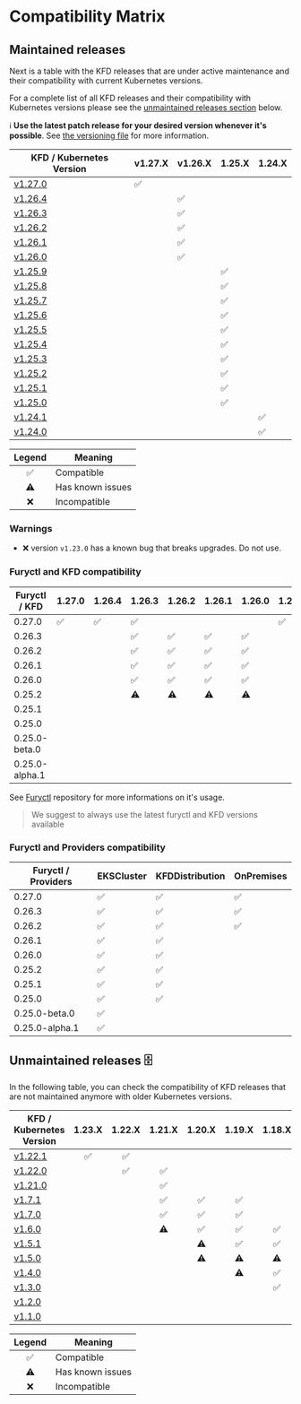 # Compatibility Matrix

## Maintained releases

Next is a table with the KFD releases that are under active maintenance and their compatibility with current Kubernetes versions.

For a complete list of all KFD releases and their compatibility with Kubernetes versions please see the [unmaintained releases section](#unmaintained-releases-%EF%B8%8F) below.

ℹ️ **Use the latest patch release for your desired version whenever it's possible**. See [the versioning file](VERSIONING.md) for more information.

| KFD / Kubernetes Version                                                      | v1.27.X            | v1.26.X            | 1.25.X             | 1.24.X             |
| ----------------------------------------------------------------------------- | ------------------ | ------------------ | ------------------ | ------------------ |
| [v1.27.0](https://github.com/sighupio/fury-distribution/releases/tag/v1.27.0) | :white_check_mark: |                    |                    |                    |
| [v1.26.4](https://github.com/sighupio/fury-distribution/releases/tag/v1.26.4) |                    | :white_check_mark: |                    |                    |
| [v1.26.3](https://github.com/sighupio/fury-distribution/releases/tag/v1.26.3) |                    | :white_check_mark: |                    |                    |
| [v1.26.2](https://github.com/sighupio/fury-distribution/releases/tag/v1.26.2) |                    | :white_check_mark: |                    |                    |
| [v1.26.1](https://github.com/sighupio/fury-distribution/releases/tag/v1.26.1) |                    | :white_check_mark: |                    |                    |
| [v1.26.0](https://github.com/sighupio/fury-distribution/releases/tag/v1.26.0) |                    | :white_check_mark: |                    |                    |
| [v1.25.9](https://github.com/sighupio/fury-distribution/releases/tag/v1.25.9) |                    |                    | :white_check_mark: |                    |
| [v1.25.8](https://github.com/sighupio/fury-distribution/releases/tag/v1.25.8) |                    |                    | :white_check_mark: |                    |
| [v1.25.7](https://github.com/sighupio/fury-distribution/releases/tag/v1.25.7) |                    |                    | :white_check_mark: |                    |
| [v1.25.6](https://github.com/sighupio/fury-distribution/releases/tag/v1.25.6) |                    |                    | :white_check_mark: |                    |
| [v1.25.5](https://github.com/sighupio/fury-distribution/releases/tag/v1.25.5) |                    |                    | :white_check_mark: |                    |
| [v1.25.4](https://github.com/sighupio/fury-distribution/releases/tag/v1.25.4) |                    |                    | :white_check_mark: |                    |
| [v1.25.3](https://github.com/sighupio/fury-distribution/releases/tag/v1.25.3) |                    |                    | :white_check_mark: |                    |
| [v1.25.2](https://github.com/sighupio/fury-distribution/releases/tag/v1.25.2) |                    |                    | :white_check_mark: |                    |
| [v1.25.1](https://github.com/sighupio/fury-distribution/releases/tag/v1.25.1) |                    |                    | :white_check_mark: |                    |
| [v1.25.0](https://github.com/sighupio/fury-distribution/releases/tag/v1.25.0) |                    |                    | :white_check_mark: |                    |
| [v1.24.1](https://github.com/sighupio/fury-distribution/releases/tag/v1.24.1) |                    |                    |                    | :white_check_mark: |
| [v1.24.0](https://github.com/sighupio/fury-distribution/releases/tag/v1.24.0) |                    |                    |                    | :white_check_mark: |

|       Legend       | Meaning          |
| :----------------: | ---------------- |
| :white_check_mark: | Compatible       |
|     :warning:      | Has known issues |
|        :x:         | Incompatible     |

### Warnings

- :x: version `v1.23.0` has a known bug that breaks upgrades. Do not use.

### Furyctl and KFD compatibility

| Furyctl / KFD  | 1.27.0             | 1.26.4             | 1.26.3             | 1.26.2             | 1.26.1             | 1.26.0             | 1.25.9             | 1.25.8             | 1.25.7             | 1.25.6             | 1.25.5             | 1.25.4             | 1.25.3             | 1.25.2             |
| -------------- | ------------------ | ------------------ | ------------------ | ------------------ | ------------------ | ------------------ | ------------------ | ------------------ | ------------------ | ------------------ | ------------------ | ------------------ | ------------------ | ------------------ |
| 0.27.0         | :white_check_mark: | :white_check_mark: | :white_check_mark: |                    |                    |                    | :white_check_mark: | :white_check_mark: |                    |                    |                    |                    |                    |                    |
| 0.26.3         |                    |                    | :white_check_mark: | :white_check_mark: | :white_check_mark: | :white_check_mark: |                    | :white_check_mark: |                    |                    |                    |                    |                    |                    |
| 0.26.2         |                    |                    | :white_check_mark: | :white_check_mark: | :white_check_mark: | :white_check_mark: |                    | :white_check_mark: |                    |                    |                    |                    |                    |                    |
| 0.26.1         |                    |                    | :white_check_mark: | :white_check_mark: | :white_check_mark: | :white_check_mark: |                    |                    |                    |                    |                    |                    |                    |                    |
| 0.26.0         |                    |                    | :white_check_mark: | :white_check_mark: | :white_check_mark: | :white_check_mark: |                    |                    |                    |                    |                    |                    |                    |                    |
| 0.25.2         |                    |                    | :warning:          | :warning:          | :warning:          | :warning:          |                    |                    | :white_check_mark: | :white_check_mark: | :white_check_mark: | :white_check_mark: |                    |                    |
| 0.25.1         |                    |                    |                    |                    |                    |                    |                    |                    | :white_check_mark: | :white_check_mark: | :white_check_mark: | :white_check_mark: |                    |                    |
| 0.25.0         |                    |                    |                    |                    |                    |                    |                    |                    | :white_check_mark: | :white_check_mark: | :white_check_mark: | :white_check_mark: |                    |                    |
| 0.25.0-beta.0  |                    |                    |                    |                    |                    |                    |                    |                    |                    |                    |                    |                    | :white_check_mark: |                    |
| 0.25.0-alpha.1 |                    |                    |                    |                    |                    |                    |                    |                    |                    |                    |                    |                    |                    | :white_check_mark: |

See [Furyctl](https://github.com/sighupio/furyctl) repository for more informations on it's usage.

> We suggest to always use the latest furyctl and KFD versions available

### Furyctl and Providers compatibility

| Furyctl / Providers | EKSCluster         | KFDDistribution    | OnPremises         |
| ------------------- | ------------------ | ------------------ | ------------------ |
| 0.27.0              | :white_check_mark: | :white_check_mark: | :white_check_mark: |
| 0.26.3              | :white_check_mark: | :white_check_mark: | :white_check_mark: |
| 0.26.2              | :white_check_mark: | :white_check_mark: | :white_check_mark: |
| 0.26.1              | :white_check_mark: | :white_check_mark: |                    |
| 0.26.0              | :white_check_mark: | :white_check_mark: |                    |
| 0.25.2              | :white_check_mark: | :white_check_mark: |                    |
| 0.25.1              | :white_check_mark: | :white_check_mark: |                    |
| 0.25.0              | :white_check_mark: | :white_check_mark: |                    |
| 0.25.0-beta.0       | :white_check_mark: |                    |                    |
| 0.25.0-alpha.1      | :white_check_mark: |                    |                    |

## Unmaintained releases 🗄️

In the following table, you can check the compatibility of KFD releases that are not maintained anymore with older Kubernetes versions.

| KFD / Kubernetes Version                                                      |       1.23.X       |       1.22.X       |       1.21.X       |       1.20.X       |       1.19.X       |       1.18.X       |       1.17.X       |       1.16.X       |       1.15.X       |       1.14.X       |
| ----------------------------------------------------------------------------- | :----------------: | :----------------: | :----------------: | :----------------: | :----------------: | :----------------: | :----------------: | :----------------: | :----------------: | :----------------: |
| [v1.22.1](https://github.com/sighupio/fury-distribution/releases/tag/v1.22.1) | :white_check_mark: | :white_check_mark: |                    |                    |                    |                    |                    |                    |                    |                    |
| [v1.22.0](https://github.com/sighupio/fury-distribution/releases/tag/v1.22.0) |                    | :white_check_mark: | :white_check_mark: |                    |                    |                    |                    |                    |                    |                    |
| [v1.21.0](https://github.com/sighupio/fury-distribution/releases/tag/v1.21.0) |                    |                    | :white_check_mark: |                    |                    |                    |                    |                    |                    |                    |
| [v1.7.1](https://github.com/sighupio/fury-distribution/releases/tag/v1.7.1)   |                    |                    | :white_check_mark: | :white_check_mark: | :white_check_mark: |                    |                    |                    |                    |                    |
| [v1.7.0](https://github.com/sighupio/fury-distribution/releases/tag/v1.7.0)   |                    |                    | :white_check_mark: | :white_check_mark: | :white_check_mark: |                    |                    |                    |                    |                    |
| [v1.6.0](https://github.com/sighupio/fury-distribution/releases/tag/v1.6.0)   |                    |                    |     :warning:      | :white_check_mark: | :white_check_mark: | :white_check_mark: |                    |                    |                    |                    |
| [v1.5.1](https://github.com/sighupio/fury-distribution/releases/tag/v1.5.1)   |                    |                    |                    |     :warning:      | :white_check_mark: | :white_check_mark: | :white_check_mark: |                    |                    |                    |
| [v1.5.0](https://github.com/sighupio/fury-distribution/releases/tag/v1.5.0)   |                    |                    |                    |     :warning:      |     :warning:      |     :warning:      |     :warning:      |                    |                    |                    |
| [v1.4.0](https://github.com/sighupio/fury-distribution/releases/tag/v1.4.0)   |                    |                    |                    |                    |     :warning:      | :white_check_mark: | :white_check_mark: | :white_check_mark: |                    |                    |
| [v1.3.0](https://github.com/sighupio/fury-distribution/releases/tag/v1.3.0)   |                    |                    |                    |                    |                    | :white_check_mark: | :white_check_mark: | :white_check_mark: |                    |                    |
| [v1.2.0](https://github.com/sighupio/fury-distribution/releases/tag/v1.2.0)   |                    |                    |                    |                    |                    |                    |                    | :white_check_mark: | :white_check_mark: | :white_check_mark: |
| [v1.1.0](https://github.com/sighupio/fury-distribution/releases/tag/v1.1.0)   |                    |                    |                    |                    |                    |                    |                    | :white_check_mark: | :white_check_mark: | :white_check_mark: |

|       Legend       | Meaning          |
| :----------------: | ---------------- |
| :white_check_mark: | Compatible       |
|     :warning:      | Has known issues |
|        :x:         | Incompatible     |
